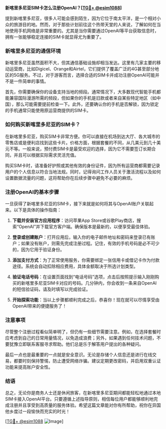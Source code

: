 **新喀里多尼亚SIM卡怎么注册OpenAI？[[TG💪+ @esim1088](https://t.me/s/esim1088)]**

提到新喀里多尼亚，很多人可能会感到陌生，因为它位于南太平洋，是一个相对小众的旅游目的地。然而，对于那些计划前往这个热带天堂的人来说，了解如何在当地使用手机网络是非常重要的。尤其是当你需要通过OpenAI等平台获取信息时，拥有一张能够稳定连接的SIM卡就显得尤为重要了。

### 新喀里多尼亚的通信环境

新喀里多尼亚虽然面积不大，但其通信基础设施却相当发达。这里有几家主要的移动运营商，比如Digicel、Orange和Airtel，它们提供了覆盖广泛的4G甚至部分地区的5G服务。不过，对于游客而言，选择合适的SIM卡并成功注册OpenAI可能并不是一件简单的事情。

首先，你需要确保你的设备支持当地的频段。通常情况下，大多数现代智能手机都能兼容国际漫游所需的频段，但如果你的手机是旧款或者来自某些特定地区（如中国），那么可能需要提前检查一下。此外，还要确认你的手机是否解锁，因为锁定的手机通常只能使用原运营商提供的SIM卡。

### 如何购买新喀里多尼亚的SIM卡？

在新喀里多尼亚，购买SIM卡非常方便。你可以直接在机场到达大厅、各大城市的零售店或是便利店找到这些卡片。价格方面，根据套餐的不同，从几美元到几十美元不等。一般来说，预付费SIM卡是最受欢迎的选择，因为它不需要签订长期合同，并且可以根据实际需求灵活充值。

购买SIM卡时，请准备好护照或其他有效的身份证件，因为所有运营商都需要记录用户的个人信息以符合当地法规。同时，记得询问工作人员关于激活流程以及如何设置数据流量的问题，这将帮助你在后续步骤中避免不必要的麻烦。

### 注册OpenAI的基本步骤

一旦获得了新喀里多尼亚的SIM卡，接下来就是如何将其与OpenAI账户关联起来。以下是具体的操作指南：

1. **下载并安装官方应用程序**：访问苹果App Store或谷歌Play商店，搜索“OpenAI”并下载官方客户端。确保版本是最新的，以便享受最佳体验。
   
2. **登录或创建账户**：打开应用后，输入你的电子邮件地址和密码来登录已有账户；如果没有账户，则需先完成注册过程。记住，有效的手机号码是必不可少的，因为它用于验证身份。

3. **添加支付方式**：为了正常使用服务，你需要绑定一张信用卡或借记卡作为付款途径。系统会自动扣除相应费用，具体金额取决于所选计划类型。

4. **验证电话号码**：在设置页面找到“电话号码”选项，点击后按照提示输入刚刚购买的新喀里多尼亚SIM卡对应的号码。几分钟内，你会收到一条来自OpenAI的短信验证码，请及时填写以完成验证。

5. **开始探索功能**：当以上步骤都顺利完成之后，恭喜你！现在就可以尽情享受由OpenAI带来的便捷服务了！

### 注意事项

尽管整个注册过程看似简单明了，但仍有一些细节需要注意。例如，在选择套餐时应考虑到自己的日常用量情况，以免造成浪费；另外，如果遇到任何技术问题，不要犹豫立即联系客服寻求帮助。他们总是乐于解答用户提出的各种疑问。

最后一点也是最重要的一点就是安全意识。无论是存储个人信息还是进行在线交易，都要时刻保持警惕，防止遭受网络诈骗。建议定期更改密码，并启用双重认证功能来提高账户安全性。

### 结语

总之，无论你是商务人士还是休闲旅客，在新喀里多尼亚期间都能轻松地通过本地SIM卡接入OpenAI平台。只要遵循上述指导原则，相信每位用户都能够顺利地完成注册并且享受到高质量的服务体验。希望这篇文章能对你有所帮助，祝你在异国他乡度过一段愉快而充实的时光！

[[TG💪+ @esim1088](https://t.me/s/esim1088) ![Image](https://i.postimg.cc/4NQfJmqS/Snipaste-2025-05-13-00-14-12.png)]
